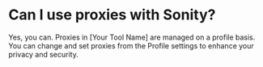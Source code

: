# Can I use proxies with Sonity?

Yes, you can. Proxies in [Your Tool Name] are managed on a profile basis. You can change and set proxies from the Profile settings to enhance your privacy and security.
